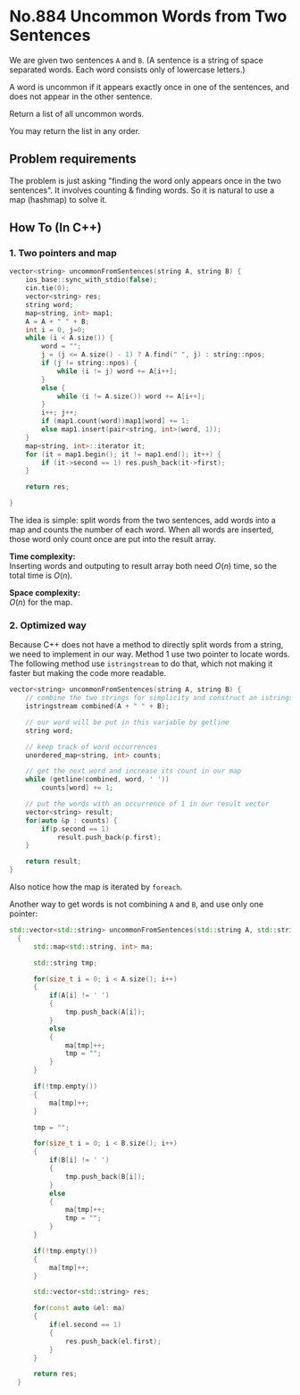 No.884 Uncommon Words from Two Sentences
====
We are given two sentences `A` and `B`.  (A sentence is a string of space separated words.  Each word consists only of lowercase letters.)

A word is uncommon if it appears exactly once in one of the sentences, and does not appear in the other sentence.

Return a list of all uncommon words. 

You may return the list in any order.

## Problem requirements
  
The problem is just asking "finding the word only appears once in the two sentences". It involves counting & finding words. So it is natural to use a map (hashmap) to solve it.  

## How To (In C++)
### 1. Two pointers and map
```C++
vector<string> uncommonFromSentences(string A, string B) {
    ios_base::sync_with_stdio(false);
    cin.tie(0);
    vector<string> res;
    string word;
    map<string, int> map1;
    A = A + " " + B;
    int i = 0, j=0;
    while (i < A.size()) {
        word = "";
        j = (j <= A.size() - 1) ? A.find(" ", j) : string::npos;
        if (j != string::npos) {
            while (i != j) word += A[i++];
        }
        else {
            while (i != A.size()) word += A[i++];
        }
        i++; j++;
        if (map1.count(word))map1[word] += 1;
        else map1.insert(pair<string, int>(word, 1));
    }
    map<string, int>::iterator it;
    for (it = map1.begin(); it != map1.end(); it++) {
        if (it->second == 1) res.push_back(it->first);
    }

    return res;

}
```
The idea is simple: split words from the two sentences, add words into a map and counts the number of each word. When all words are inserted, those word only count once are put into the result array.  
  
**Time complexity:**   
Inserting words and outputing to result array both need $O(n)$ time, so the total time is $O(n)$.  
  
**Space complexity:**  
$O(n)$ for the map.  

### 2. Optimized way
Because C++ does not have a method to directly split words from a string, we need to implement in our way. Method 1 use two pointer to locate words. The following method use `istringstream` to do that, which not making it faster but making the code more readable.  

```C++
vector<string> uncommonFromSentences(string A, string B) {
    // combine the two strings for simplicity and construct an istringstream
    istringstream combined(A + " " + B);

    // our word will be put in this variable by getline
    string word;

    // keep track of word occurrences
    unordered_map<string, int> counts;

    // get the next word and increase its count in our map
    while (getline(combined, word, ' '))
        counts[word] += 1;

    // put the words with an occurrence of 1 in our result vector
    vector<string> result;
    for(auto &p : counts) {
        if(p.second == 1)
            result.push_back(p.first);
    }

    return result;
}
```
Also notice how the map is iterated by `foreach`.  
  
Another way to get words is not combining `A` and `B`, and use only one pointer:  
```C++
std::vector<std::string> uncommonFromSentences(std::string A, std::string B)
  {
      std::map<std::string, int> ma;

      std::string tmp;

      for(size_t i = 0; i < A.size(); i++)
      {
          if(A[i] != ' ')
          {
              tmp.push_back(A[i]);
          }
          else
          {
              ma[tmp]++;
              tmp = "";
          }
      }

      if(!tmp.empty())
      {
          ma[tmp]++;
      }

      tmp = "";

      for(size_t i = 0; i < B.size(); i++)
      {
          if(B[i] != ' ')
          {
              tmp.push_back(B[i]);
          }
          else
          {
              ma[tmp]++;
              tmp = "";
          }
      }

      if(!tmp.empty())
      {
          ma[tmp]++;
      }

      std::vector<std::string> res;

      for(const auto &el: ma)
      {
          if(el.second == 1)
          {
              res.push_back(el.first);
          }
      }

      return res;
  }
```

    
    
